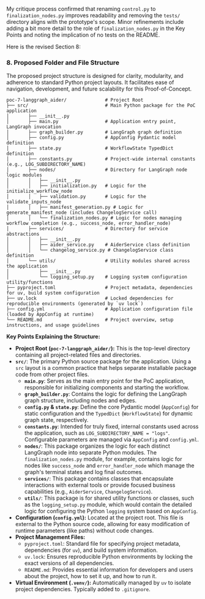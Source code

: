 My critique process confirmed that renaming `control.py` to `finalization_nodes.py` improves readability and removing the `tests/` directory aligns with the prototype's scope. Minor refinements include adding a bit more detail to the role of `finalization_nodes.py` in the Key Points and noting the implication of no tests on the README.

Here is the revised Section 8:

### **8. Proposed Folder and File Structure**

The proposed project structure is designed for clarity, modularity, and adherence to standard Python project layouts. It facilitates ease of navigation, development, and future scalability for this Proof-of-Concept.

```plaintext
poc-7-langgraph_aider/              # Project Root
├── src/                            # Main Python package for the PoC application
│       ├── __init__.py
│       ├── main.py                 # Application entry point, LangGraph invocation
│       ├── graph_builder.py        # LangGraph graph definition
│       ├── config.py               # AppConfig Pydantic model definition
│       ├── state.py                # WorkflowState TypedDict definition
│       ├── constants.py            # Project-wide internal constants (e.g., LOG_SUBDIRECTORY_NAME)
│       ├── nodes/                  # Directory for LangGraph node logic modules
│       │   ├── __init__.py
│       │   ├── initialization.py   # Logic for the initialize_workflow_node
│       │   ├── validation.py       # Logic for the validate_inputs_node
│       │   ├── manifest_generation.py # Logic for generate_manifest_node (includes ChangelogService call)
│       │   └── finalization_nodes.py # Logic for nodes managing workflow completion (e.g., success_node, error_handler_node)
│       ├── services/               # Directory for service abstractions
│       │   ├── __init__.py
│       │   ├── aider_service.py    # AiderService class definition
│       │   └── changelog_service.py # ChangelogService class definition
│       └── utils/                  # Utility modules shared across the application
│           ├── __init__.py
│           └── logging_setup.py    # Logging system configuration utility/functions
├── pyproject.toml                  # Project metadata, dependencies for uv, build system configuration
├── uv.lock                         # Locked dependencies for reproducible environments (generated by `uv lock`)
├── config.yml                      # Application configuration file (loaded by AppConfig at runtime)
└── README.md                       # Project overview, setup instructions, and usage guidelines
```

**Key Points Explaining the Structure:**

* **Project Root (`poc-7-langgraph_aider/`):** This is the top-level directory containing all project-related files and directories.
* **`src/`**: The primary Python source package for the application. Using a `src` layout is a common practice that helps separate installable package code from other project files.
    * **`main.py`**: Serves as the main entry point for the PoC application, responsible for initializing components and starting the workflow.
    * **`graph_builder.py`**: Contains the logic for defining the LangGraph graph structure, including nodes and edges.
    * **`config.py` & `state.py`**: Define the core Pydantic model (`AppConfig`) for static configuration and the `TypedDict` (`WorkflowState`) for dynamic graph state, respectively.
    * **`constants.py`**: Intended for truly fixed, internal constants used across the application, such as `LOG_SUBDIRECTORY_NAME = "logs"`. Configurable parameters are managed via `AppConfig` and `config.yml`.
    * **`nodes/`**: This package organizes the logic for each distinct LangGraph node into separate Python modules. The `finalization_nodes.py` module, for example, contains logic for nodes like `success_node` and `error_handler_node` which manage the graph's terminal states and log final outcomes.
    * **`services/`**: This package contains classes that encapsulate interactions with external tools or provide focused business capabilities (e.g., `AiderService`, `ChangelogService`).
    * **`utils/`**: This package is for shared utility functions or classes, such as the `logging_setup.py` module, which would contain the detailed logic for configuring the Python `logging` system based on `AppConfig`.
* **Configuration (`config.yml`):** Located at the project root. This file is external to the Python source code, allowing for easy modification of runtime parameters (like paths) without code changes.
* **Project Management Files:**
    * `pyproject.toml`: Standard file for specifying project metadata, dependencies (for `uv`), and build system information.
    * `uv.lock`: Ensures reproducible Python environments by locking the exact versions of all dependencies.
    * `README.md`: Provides essential information for developers and users about the project, how to set it up, and how to run it.
* **Virtual Environment (`.venv/`):** Automatically managed by `uv` to isolate project dependencies. Typically added to `.gitignore`.
